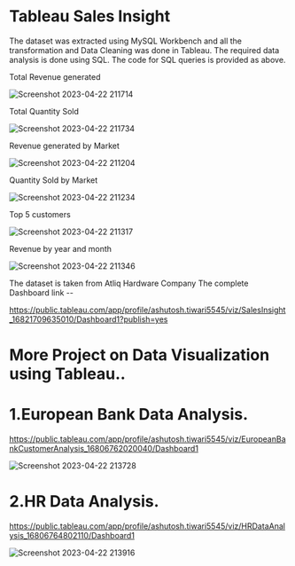 # Tableau Sales Insight 

The dataset was extracted using MySQL Workbench and all the transformation and Data Cleaning was done in Tableau. 
The required data analysis is done using SQL. 
The code for SQL queries is provided as above.

Total Revenue generated 

![Screenshot 2023-04-22 211714](https://user-images.githubusercontent.com/64872029/233794013-8e81bf91-304c-416a-93fa-633357e0a330.png)

Total Quantity Sold

![Screenshot 2023-04-22 211734](https://user-images.githubusercontent.com/64872029/233794030-5ea4c161-c58a-4463-aafe-3f02e44f1998.png)

Revenue generated by Market

![Screenshot 2023-04-22 211204](https://user-images.githubusercontent.com/64872029/233794045-42d85e39-eaf1-4cd3-9922-6a9a43104c75.png)

Quantity Sold by Market

![Screenshot 2023-04-22 211234](https://user-images.githubusercontent.com/64872029/233794112-bb36c63e-2caf-44f9-8e5a-6ac8fdd22ea1.png)

Top 5 customers 

![Screenshot 2023-04-22 211317](https://user-images.githubusercontent.com/64872029/233794147-deb18d98-4a53-4545-bc54-47025bc62fa8.png)

Revenue by year and month

![Screenshot 2023-04-22 211346](https://user-images.githubusercontent.com/64872029/233794163-6f116dba-cfdd-4325-8c30-64fb406e7889.png)

The dataset is taken from Atliq Hardware Company 
The complete Dashboard link --

https://public.tableau.com/app/profile/ashutosh.tiwari5545/viz/SalesInsight_16821709635010/Dashboard1?publish=yes


# More Project on Data Visualization using Tableau..


# 1.European Bank Data Analysis.
  
  https://public.tableau.com/app/profile/ashutosh.tiwari5545/viz/EuropeanBankCustomerAnalysis_16806762020040/Dashboard1
  
  ![Screenshot 2023-04-22 213728](https://user-images.githubusercontent.com/64872029/233794932-4ee10f1f-855b-4f56-8643-4edc8216fd70.png)


# 2.HR Data Analysis.

https://public.tableau.com/app/profile/ashutosh.tiwari5545/viz/HRDataAnalysis_16806764802110/Dashboard1

![Screenshot 2023-04-22 213916](https://user-images.githubusercontent.com/64872029/233795000-9bd5fb80-4264-493a-b842-ad683f5bdf24.png)

